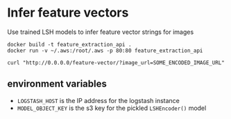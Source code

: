 # Infer feature vectors

Use trained LSH models to infer feature vector strings for images

```
docker build -t feature_extraction_api .
docker run -v ~/.aws:/root/.aws -p 80:80 feature_extraction_api
```

```
curl "http://0.0.0.0/feature-vector/?image_url=SOME_ENCODED_IMAGE_URL"
```

## environment variables

- `LOGSTASH_HOST` is the IP address for the logstash instance
- `MODEL_OBJECT_KEY` is the s3 key for the pickled `LSHEncoder()` model

